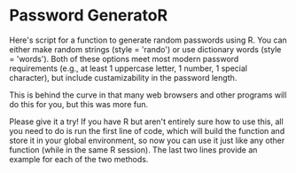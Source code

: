 # Password GeneratoR

Here's script for a function to generate random passwords using R. You can either make random strings (style = 'rando') or use dictionary words (style = 'words'). Both of these options meet most modern password requirements (e.g., at least 1 uppercase letter, 1 number, 1 special character), but include custamizability in the password length. 

This is behind the curve in that many web browsers and other programs will do this for you, but this was more fun.

Please give it a try! If you have R but aren't entirely sure how to use this, all you need to do is run the first line of code, which will build the function and store it in your global environment, so now you can use it just like any other function (while in the same R session). The last two lines provide an example for each of the two methods.

